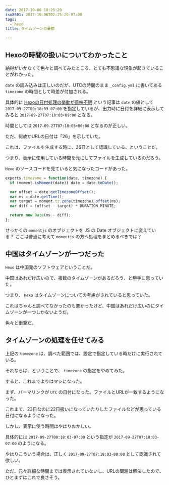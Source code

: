 ```yaml
---
date: 2017-10-06 18:25:20
iso8601: 2017-10-06T02:25:20-07:00
tags:
  - hexo
title: タイムゾーンの憂鬱

---
```


## Hexoの時間の扱いについてわかったこと

納得がいかなくて色々と調べてみたところ、とても不思議な現象が起きていることがわかった。

`date` の読み込みは正しいのだが、UTCの時間のまま `_config.yml` に書いてある `timezone` の時間として時差が付加される。

具体的に [Hexoの日付処理の挙動が意味不明](/2017/09/27/071803/) という記事は `date` の値として `2017-09-27T00:18:03-07:00` を指定しているが、出力時に日付を詳細に表示してみると `2017-09-27T07:18:03+09:00` となる。

時間としては `2017-09-27T07:18:03+00:00` となるのが正しい。

ただ、何故かURLの日付は「26」を示していた。

これは、ファイルを生成する時に、26日として認識している、ということだ。

つまり、表示に使用している時間を元にしてファイルを生成しているのだろう。

`Hexo` のソースコードを見ていると気になったコードがあった。

```js lib/plugins/processor/common.js
exports.timezone = function(date, timezone) {
  if (moment.isMoment(date)) date = date.toDate();

  var offset = date.getTimezoneOffset();
  var ms = date.getTime();
  var target = moment.tz.zone(timezone).offset(ms);
  var diff = (offset - target) * DURATION_MINUTE;

  return new Date(ms - diff);
};
```

せっかくの `momentjs` のオブジェクトを JS の Date オブジェクトに変えている？
ここは普通に考えて `momentjs` の方へ処理をまとめるべきでは？

## 中国はタイムゾーンが一つだった

`Hexo` は中国発のソフトウェアということだ。

中国はあれだけ広いので、複数のタイムゾーンがあるだろう、と勝手に思っていた。

つまり、 `Hexo` はタイムゾーンについての考慮がされていると思っていた。

これはちゃんと調べてなかったのも悪かったけど、中国はあれだけ広いのにタイムゾーンが一つしかないようだ。

色々と衝撃だ。

## タイムゾーンの処理を任せてみる

上記の `timezone` は、調べた範囲では、設定で指定している時だけに実行されている。

それならば、ということで、 `timezone` の指定をやめてみた。

すると、これまでよりはマシになった。

まず、パーマリンクが `UTC` の日付になった。ファイルとURLが一致するようになった。

これまで、23日なのに22日扱いになっていたりしたファイルなどが思っている日付になるようになった。

しかし、表示に使う時間はやはりおかしい。

具体的には `2017-09-27T00:18:03-07:00` という指定が `2017-09-27T07:18:03-07:00` のようになる。

やはりこういう場合は、正しく `2017-09-27T07:18:03-00:00` として認識されて欲しい。

ただ、元々詳細な時間までは表示されていないし、URLの問題は解決したので、ひとまずはこれで良さそう。
